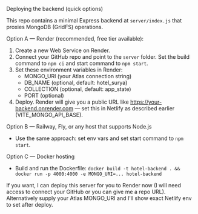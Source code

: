 Deploying the backend (quick options)

This repo contains a minimal Express backend at `server/index.js` that proxies MongoDB (GridFS) operations.

Option A — Render (recommended, free tier available):
 1. Create a new Web Service on Render.
 2. Connect your GitHub repo and point to the `server` folder. Set the build command to `npm ci` and start command to `npm start`.
 3. Set these environment variables in Render:
    - MONGO_URI (your Atlas connection string)
    - DB_NAME (optional, default: hotel_surya)
    - COLLECTION (optional, default: app_state)
    - PORT (optional)
 4. Deploy. Render will give you a public URL like https://your-backend.onrender.com — set this in Netlify as described earlier (VITE_MONGO_API_BASE).

Option B — Railway, Fly, or any host that supports Node.js
 - Use the same approach: set env vars and set start command to `npm start`.

Option C — Docker hosting
 - Build and run the Dockerfile: `docker build -t hotel-backend . && docker run -p 4000:4000 -e MONGO_URI=... hotel-backend`

If you want, I can deploy this server for you to Render now (I will need access to connect your GitHub or you can give me a repo URL). Alternatively supply your Atlas MONGO_URI and I'll show exact Netlify env to set after deploy.

